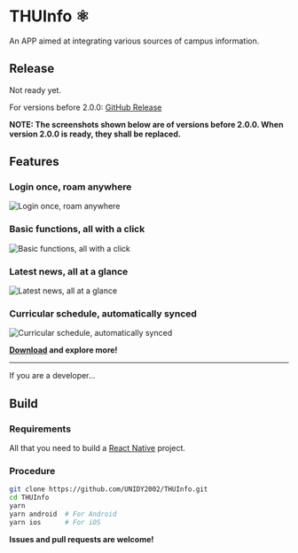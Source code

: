 # THUInfo ⚛️

An APP aimed at integrating various sources of campus information.

## Release

Not ready yet.

For versions before 2.0.0: [GitHub Release](https://github.com/UNIDY2002/THUInfo/releases)

**NOTE: The screenshots shown below are of versions before 2.0.0. When version 2.0.0 is ready, they shall be replaced.**

## Features

### Login once, roam anywhere

![Login once, roam anywhere](https://unidy2002.github.io/images/thui/login.jpg)

### Basic functions, all with a click

![Basic functions, all with a click](https://unidy2002.github.io/images/thui/home.jpg)

### Latest news, all at a glance

![Latest news, all at a glance](https://unidy2002.github.io/images/thui/news.jpg)

### Curricular schedule, automatically synced

![Curricular schedule, automatically synced](https://unidy2002.github.io/images/thui/schedule.jpg)

**[Download](#Release) and explore more!**

---

If you are a developer...

## Build

### Requirements

All that you need to build a [React Native](https://reactnative.cn/docs/getting-started.html) project.

### Procedure

```bash
git clone https://github.com/UNIDY2002/THUInfo.git
cd THUInfo
yarn
yarn android  # For Android
yarn ios      # For iOS
```

**Issues and pull requests are welcome!**